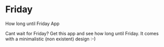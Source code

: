 Friday
======

How long until Friday App

Cant wait for Friday? Get this app and see how long until Friday. 
It comes with a minimalistic (non existent) design :-)
